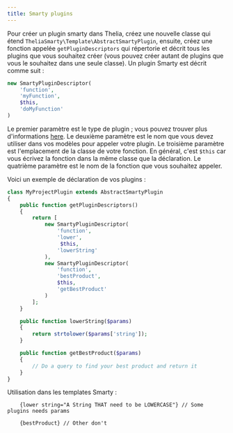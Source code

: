 ```yaml
---
title: Smarty plugins
---
```


Pour créer un plugin smarty dans Thelia, créez une nouvelle classe qui étend
`TheliaSmarty\Template\AbstractSmartyPlugin`, ensuite, créez une fonction appelée  `getPluginDescriptors`
qui répertorie et décrit tous les plugins que vous souhaitez créer (vous pouvez créer autant de plugins que vous le souhaitez dans une seule classe). Un plugin Smarty est décrit comme suit :
```php
new SmartyPluginDescriptor(
    'function',
    'myFunction',
    $this,
    'doMyFunction'
)
```

Le premier paramètre est le type de plugin ; vous pouvez trouver plus d'informations [here](https://smarty-php.github.io/smarty/programmers/plugins.html).
Le deuxième paramètre est le nom que vous devez utiliser dans vos modèles pour appeler votre plugin.
Le troisième paramètre est l'emplacement de la classe de votre fonction. En général, c'est `$this` car vous écrivez la fonction dans la même classe que la déclaration.
 Le quatrième paramètre est le nom de la fonction que vous souhaitez appeler.

Voici un exemple de déclaration de vos plugins :
```php
class MyProjectPlugin extends AbstractSmartyPlugin
{
    public function getPluginDescriptors()
    {
        return [
            new SmartyPluginDescriptor(
                'function',
                'lower',
                 $this,
                'lowerString'
            ),
            new SmartyPluginDescriptor(
                'function',
                'bestProduct',
                $this,
                'getBestProduct'
            )
        ];
    }

    public function lowerString($params)
    {
        return strtolower($params['string']);
    }

    public function getBestProduct($params)
    {
        // Do a query to find your best product and return it
    }
}
```

Utilisation dans les templates Smarty :
```smarty
    {lower string="A String THAT need to be LOWERCASE"} // Some plugins needs params

    {bestProduct} // Other don't
```
